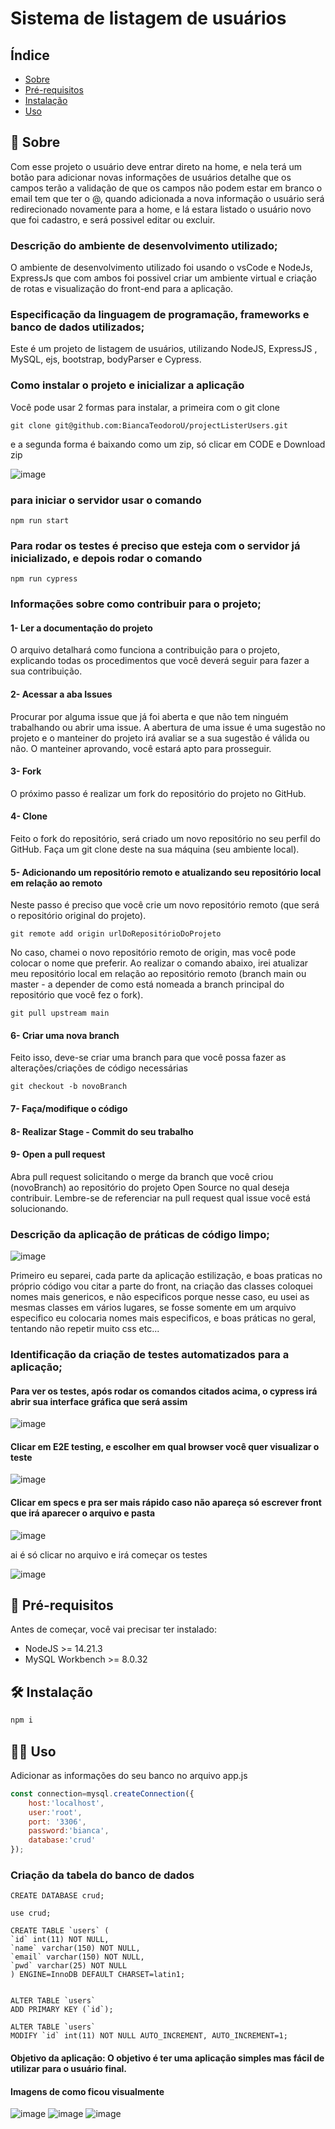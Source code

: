 # Sistema de listagem de usuários

## Índice
- [Sobre](#-sobre)
- [Pré-requisitos](#-pré-requisitos)
- [Instalação](#-instalação)
- [Uso](#-uso)

## 📄 Sobre
Com esse projeto o usuário deve entrar direto na home, e nela terá um botão para adicionar novas informações de usuários detalhe que os campos terão a validação de que os campos não podem estar em branco o email tem que ter o @, quando adicionada a nova informação o usuário será redirecionado novamente para a home, e lá estara listado o usuário novo que foi cadastro, e será possivel editar ou excluir.

### Descrição do ambiente de desenvolvimento utilizado;
O ambiente de desenvolvimento utilizado foi usando o vsCode e NodeJs, ExpressJs que com ambos foi possivel criar um ambiente virtual e criação de rotas e visualização do front-end para a aplicação.

### Especificação da linguagem de programação, frameworks e banco de dados utilizados;
Este é um projeto de listagem de usuários, utilizando NodeJS, ExpressJS , MySQL, ejs, bootstrap, bodyParser e Cypress.

### Como instalar o projeto e inicializar a aplicação
Você pode usar 2 formas para instalar, a primeira com o git clone

    git clone git@github.com:BiancaTeodoroU/projectListerUsers.git

e a segunda forma é baixando como um zip, só clicar em CODE e Download zip

![image](https://github.com/BiancaTeodoroU/projectListerUsers/assets/101062400/5679cb23-96b0-4fd1-a3d8-cefc957b7235)

### para iniciar o servidor usar o comando

    npm run start

### Para rodar os testes é preciso que esteja com o servidor já inicializado, e depois rodar o comando

    npm run cypress

### Informações sobre como contribuir para o projeto;

#### 1- Ler a documentação do projeto
O arquivo detalhará como funciona a contribuição para o projeto, explicando todas os procedimentos que você deverá seguir para fazer a sua contribuição.

#### 2- Acessar a aba Issues
Procurar por alguma issue que já foi aberta e que não tem ninguém trabalhando ou abrir uma issue. A abertura de uma issue é uma sugestão no projeto e o manteiner do projeto irá avaliar se a sua sugestão é válida ou não. O manteiner aprovando, você estará apto para prosseguir.

#### 3- Fork 
O próximo passo é realizar um fork do repositório do projeto no GitHub.

#### 4- Clone
Feito o fork do repositório, será criado um novo repositório no seu perfil do GitHub. Faça um git clone deste na sua máquina (seu ambiente local).

#### 5- Adicionando um repositório remoto e atualizando seu repositório local em relação ao remoto
Neste passo é preciso que você crie um novo repositório remoto (que será o repositório original do projeto).
    
    git remote add origin urlDoRepositórioDoProjeto

No caso, chamei o novo repositório remoto de origin, mas você pode colocar o nome que preferir. Ao realizar o comando abaixo, irei atualizar meu repositório local em relação ao repositório remoto (branch main ou master - a depender de como está nomeada a branch principal do repositório que você fez o fork).
    
    git pull upstream main

#### 6- Criar uma nova branch
Feito isso, deve-se criar uma branch para que você possa fazer as alterações/criações de código necessárias
    
    git checkout -b novoBranch

#### 7- Faça/modifique o código
#### 8- Realizar Stage - Commit do seu trabalho
#### 9- Open a pull request
Abra pull request solicitando o merge da branch que você criou (novoBranch) ao repositório do projeto Open Source no qual deseja contribuir. Lembre-se de referenciar na pull request qual issue você está solucionando.

### Descrição da aplicação de práticas de código limpo;
![image](https://github.com/BiancaTeodoroU/projectListerUsers/assets/101062400/233a14da-79d6-4975-abd5-84fc8e064432)

Primeiro eu separei, cada parte da aplicação estilização, e boas praticas no próprio código vou citar a parte do front, na criação das classes coloquei nomes mais genericos, e não especificos porque nesse caso, eu usei as mesmas classes em vários lugares, se fosse somente em um arquivo especifico eu colocaria nomes mais especificos, e boas práticas no geral, tentando não repetir muito css etc...

### Identificação da criação de testes automatizados para a aplicação;

#### Para ver os testes, após rodar os comandos citados acima, o cypress irá abrir sua interface gráfica que será assim

![image](https://github.com/BiancaTeodoroU/projectListerUsers/assets/101062400/8ae40787-33a3-4769-b50a-2bc2fed3b0cd)

#### Clicar em E2E testing, e escolher em qual browser você quer visualizar o teste

![image](https://github.com/BiancaTeodoroU/projectListerUsers/assets/101062400/62515168-2bdf-48cb-a014-578d5e264674)

#### Clicar em specs e pra ser mais rápido caso não apareça só escrever front que irá aparecer o arquivo e pasta

![image](https://github.com/BiancaTeodoroU/projectListerUsers/assets/101062400/614c490a-9cc6-4be9-8b7c-4fd208a613c9)

ai é só clicar no arquivo e irá começar os testes

![image](https://github.com/BiancaTeodoroU/projectListerUsers/assets/101062400/9a4eee6c-b122-4a0d-9d4b-fc6a87da3f6c)

## 🧰 Pré-requisitos
Antes de começar, você vai precisar ter instalado:
- NodeJS >= 14.21.3
- MySQL Workbench >= 8.0.32

## 🛠 Instalação
```sh
npm i
```

## 👩‍💻 Uso
Adicionar as informações do seu banco no arquivo app.js

```js
const connection=mysql.createConnection({
    host:'localhost',
    user:'root',
    port: '3306',
    password:'bianca',
    database:'crud'
});
```

### Criação da tabela do banco de dados

    CREATE DATABASE crud;

    use crud;

    CREATE TABLE `users` (
    `id` int(11) NOT NULL,
    `name` varchar(150) NOT NULL,
    `email` varchar(150) NOT NULL,
    `pwd` varchar(25) NOT NULL
    ) ENGINE=InnoDB DEFAULT CHARSET=latin1;


    ALTER TABLE `users`
    ADD PRIMARY KEY (`id`);

    ALTER TABLE `users`
    MODIFY `id` int(11) NOT NULL AUTO_INCREMENT, AUTO_INCREMENT=1;
    

#### Objetivo da aplicação: O objetivo é ter uma aplicação simples mas fácil de utilizar para o usuário final.
#### Imagens de como ficou visualmente
![image](https://github.com/BiancaTeodoroU/projectListerUsers/assets/101062400/a35e4073-44ea-4e6c-b3f6-84db69acff8b)
![image](https://github.com/BiancaTeodoroU/projectListerUsers/assets/101062400/1cc8bcdd-5bf5-4453-9438-490cefdf6e55)
![image](https://github.com/BiancaTeodoroU/projectListerUsers/assets/101062400/a401fb99-5425-4a18-bd7f-3aa9797dc1f3)

